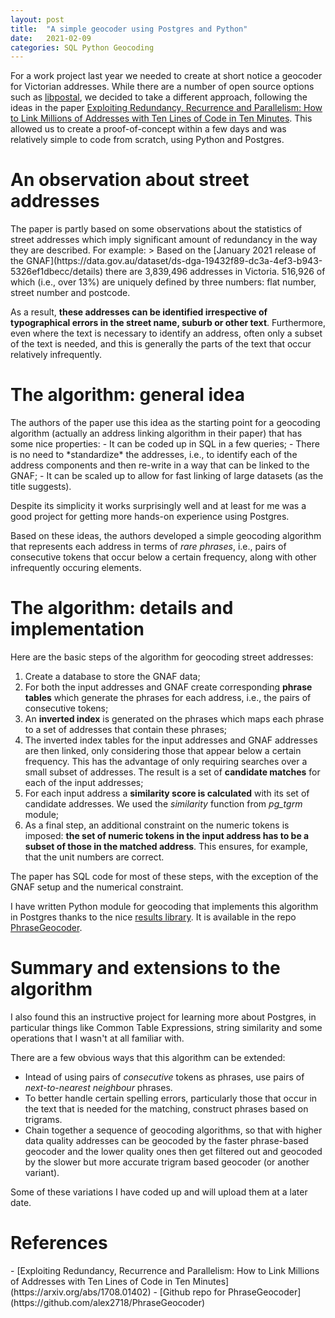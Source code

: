 ```yaml
---
layout: post
title:  "A simple geocoder using Postgres and Python"
date:   2021-02-09
categories: SQL Python Geocoding
---
```


For a work project last year we needed to create at short notice a geocoder for Victorian addresses. While there are a number of open source options such as [libpostal](https://github.com/openvenues/libpostal), we decided to take a different approach, following the ideas in the paper [Exploiting Redundancy, Recurrence and Parallelism: How to Link Millions of Addresses with Ten Lines of Code in Ten Minutes](https://arxiv.org/abs/1708.01402). This allowed us to create a proof-of-concept within a few days and was relatively simple to code from scratch, using Python and Postgres.

<h1>An observation about street addresses</h1>
The paper is partly based on some observations about the statistics of street addresses which imply significant amount of redundancy in the way they are described. For example:
> Based on the [January 2021 release of the GNAF](https://data.gov.au/dataset/ds-dga-19432f89-dc3a-4ef3-b943-5326ef1dbecc/details) there are 3,839,496 addresses in Victoria. 516,926 of which (i.e., over 13%) are uniquely defined by three numbers: flat number, street number and postcode. 

As a result, **these addresses can be identified irrespective of typographical errors in the street name, suburb or other text**. Furthermore, even where the text is necessary to identify an address, often only a subset of the text is needed, and this is generally the parts of the text that occur relatively infrequently.

<h1>The algorithm: general idea</h1>
The authors of the paper use this idea as the starting point for a geocoding algorithm (actually an address linking algorithm in their paper) that has some nice properties:
- It can be coded up in SQL in a few queries;
- There is no need to *standardize* the addresses, i.e., to identify each of the address components and then re-write in a way that can be linked to the GNAF;
- It can be scaled up to allow for fast linking of large datasets (as the title suggests).

Despite its simplicity it works surprisingly well and at least for me was a good project for getting more hands-on experience using Postgres. 

Based on these ideas, the authors developed a simple geocoding algorithm that represents each address in terms of *rare phrases*, i.e., pairs of consecutive tokens that occur below a certain frequency, along with other infrequently occuring elements. 

<h1>The algorithm: details and implementation</h1>

Here are the basic steps of the algorithm for geocoding street addresses:

1. Create a database to store the GNAF data;
2. For both the input addresses and GNAF create corresponding **phrase tables** which generate the phrases for each address, i.e., the pairs of consecutive tokens;
3. An **inverted index** is generated on the phrases which maps each phrase to a set of addresses that contain these phrases;
4. The inverted index tables for the input addresses and GNAF addresses are then linked, only considering those that appear below a certain frequency. This has the advantage of only requiring searches over a small subset of addresses. The result is a set of **candidate matches** for each of the input addresses;
5. For each input address a **similarity score is calculated** with its set of candidate addresses. We used the *similarity* function from *pg_tgrm* module;
6. As a final step, an additional constraint on the numeric tokens is imposed: **the set of numeric tokens in the input address has to be a subset of those in the matched address**. This ensures, for example, that the unit numbers are correct.

The paper has SQL code for most of these steps, with the exception of the GNAF setup and the numerical constraint.

I have written Python module for geocoding that implements this algorithm in Postgres thanks to the nice [results library](https://pypi.org/project/results/). It is available in the repo [PhraseGeocoder](https://github.com/alex2718/PhraseGeocoder).

<h1>Summary and extensions to the algorithm</h1>
I also found this an instructive project for learning more about Postgres, in particular things like Common Table Expressions, string similarity and some operations that I wasn't at all familiar with.

There are a few obvious ways that this algorithm can be extended:
- Intead of using pairs of *consecutive* tokens as phrases, use pairs of *next-to-nearest neighbour* phrases.
- To better handle certain spelling errors, particularly those that occur in the text that is needed for the matching, construct phrases based on trigrams.
- Chain together a sequence of geocoding algorithms, so that with higher data quality addresses can be geocoded by the faster phrase-based geocoder and the lower quality ones then get filtered out and geocoded by the slower but more accurate trigram based geocoder (or another variant).

Some of these variations I have coded up and will upload them at a later date.

<h1>References</h1>
- [Exploiting Redundancy, Recurrence and Parallelism: How to Link Millions of Addresses with Ten Lines of Code in Ten Minutes](https://arxiv.org/abs/1708.01402)
- [Github repo for PhraseGeocoder](https://github.com/alex2718/PhraseGeocoder)